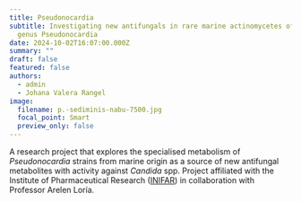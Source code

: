 ```yaml
---
title: Pseudonocardia
subtitle: Investigating new antifungals in rare marine actinomycetes of the
  genus Pseudonocardia
date: 2024-10-02T16:07:00.000Z
summary: ""
draft: false
featured: false
authors:
  - admin
  - Johana Valera Rangel
image:
  filename: p.-sediminis-nabu-7500.jpg
  focal_point: Smart
  preview_only: false
---
```

A research project that explores the specialised metabolism of *Pseudonocardia* strains from marine origin as a source of new antifungal metabolites with activity against *Candida* spp. Project affiliated with the Institute of Pharmaceutical Research ([INIFAR](https://inifar.ucr.ac.cr/)) in collaboration with Professor Arelen Loría.
